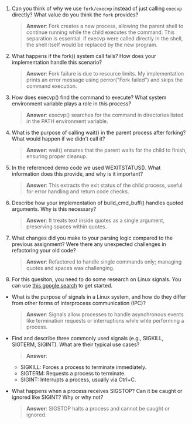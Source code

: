 1. Can you think of why we use `fork/execvp` instead of just calling `execvp` directly? What value do you think the `fork` provides?

    > **Answer**:  Fork creates a new process, allowing the parent shell to continue running while the child executes the command. This separation is essential. if execvp were called directly in the shell, the shell itself would be replaced by the new program.

2. What happens if the fork() system call fails? How does your implementation handle this scenario?

    > **Answer**:  Fork failure is due to resource limits. My implementation prints an error message using perror("Fork failed") and skips the command execution.

3. How does execvp() find the command to execute? What system environment variable plays a role in this process?

    > **Answer**: execvp() searches for the command in directories listed in the PATH environment variable.

4. What is the purpose of calling wait() in the parent process after forking? What would happen if we didn’t call it?

    > **Answer**: wait() ensures that the parent waits for the child to finish, ensuring proper cleanup.

5. In the referenced demo code we used WEXITSTATUS(). What information does this provide, and why is it important?

    > **Answer**: This extracts the exit status of the child process, useful for error handling and return code checks.

6. Describe how your implementation of build_cmd_buff() handles quoted arguments. Why is this necessary?

    > **Answer**: It treats text inside quotes as a single argument, preserving spaces within quotes.

7. What changes did you make to your parsing logic compared to the previous assignment? Were there any unexpected challenges in refactoring your old code?

    > **Answer**: Refactored to handle single commands only; managing quotes and spaces was challenging.

8. For this quesiton, you need to do some research on Linux signals. You can use [this google search](https://www.google.com/search?q=Linux+signals+overview+site%3Aman7.org+OR+site%3Alinux.die.net+OR+site%3Atldp.org&oq=Linux+signals+overview+site%3Aman7.org+OR+site%3Alinux.die.net+OR+site%3Atldp.org&gs_lcrp=EgZjaHJvbWUyBggAEEUYOdIBBzc2MGowajeoAgCwAgA&sourceid=chrome&ie=UTF-8) to get started.

- What is the purpose of signals in a Linux system, and how do they differ from other forms of interprocess communication (IPC)?

    > **Answer**: Signals allow processes to handle asynchronous events like termination requests or interruptions while whle performing a process.

- Find and describe three commonly used signals (e.g., SIGKILL, SIGTERM, SIGINT). What are their typical use cases?

    > **Answer**:  
    - SIGKILL: Forces a process to terminate immediately.
    - SIGTERM: Requests a process to terminate.
    - SIGINT: Interrupts a process, usually via Ctrl+C.

- What happens when a process receives SIGSTOP? Can it be caught or ignored like SIGINT? Why or why not?

    > **Answer**: SIGSTOP halts a process and cannot be caught or ignored.